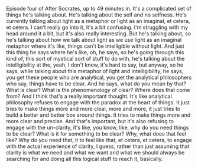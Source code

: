 Episode four of After Socrates, up to 49 minutes in.
It's a complicated set of things he's talking about.
He's talking about the self and no selfness.
He's currently talking about light as a metaphor
or light as an imaginal, et cetera, et cetera.
I can't really go into it, it's a bit confusing.
I'm struggling with my head around it a bit,
but it's also really interesting.
But he's talking about, so he's talking about
how we talk about light as we use light
as an imaginal metaphor where it's like,
things can't be intelligible without light.
And just this thing he says where he's like, oh,
he says, so he's going through this kind of,
this sort of mystical sort of stuff to do with,
he's talking about the intelligibility at the,
yeah, I don't know, it's hard to say,
but anyway, so he says, while talking about this metaphor
of light and intelligibility, he says,
you get these people who are analytical,
you get the analytical philosophers who say,
things have to be clear.
And he says, what do you mean by that?
What is clear?
What is the phenomenology of clear?
Where does that come from?
And I think that's a really important thought.
It's like analytical philosophy refuses to engage
with the paradox at the heart of things.
It just tries to make things more and more clear,
more and more, it just tries to build a better
and better box around things.
It tries to make things more and more clear and precise.
And that's important, but it's also refusing to engage
with the un-clarity, it's like, you know, like,
why do you need things to be clear?
What is it for something to be clear?
Why, what does that feel like?
Why do you need that, it to feel like that, et cetera,
et cetera, to engage with the actual experience
of clarity, I guess, rather than just assuming
that clarity is what we need and what we want
and what we should always be searching for
and doing all this logical stuff to reach it, basically.

